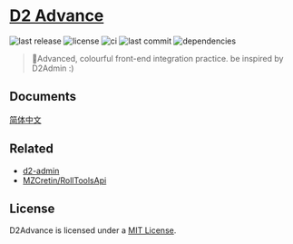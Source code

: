 # [D2 Advance](https://github.com/d2-projects/d2-advance)

![last release](https://img.shields.io/github/v/release/d2-projects/d2-advance?style=flat-square) ![license](https://img.shields.io/badge/license-MIT-blue.svg?style=flat-square) ![ci](https://img.shields.io/github/workflow/status/d2-projects/d2-advance/Release%20pipeline?style=flat-square) ![last commit](https://img.shields.io/github/last-commit/d2-projects/d2-advance?style=flat-square) ![dependencies](https://img.shields.io/david/d2-projects/d2-advance?style=flat-square)

> 🧗Advanced, colourful front-end integration practice. be inspired by D2Admin :)

## Documents

[简体中文](docs/zh/README.md)

## Related

- [d2-admin](https://github.com/d2-projects/d2-admin)
- [MZCretin/RollToolsApi](https://github.com/MZCretin/RollToolsApi)

## License

D2Advance is licensed under a [MIT License](./LICENSE).
